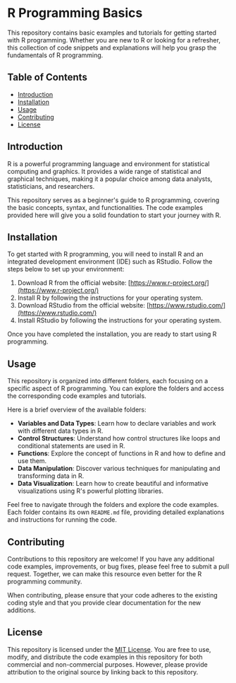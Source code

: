 # R Programming Basics

This repository contains basic examples and tutorials for getting started with R programming. Whether you are new to R or looking for a refresher, this collection of code snippets and explanations will help you grasp the fundamentals of R programming.

## Table of Contents

- [Introduction](#introduction)
- [Installation](#installation)
- [Usage](#usage)
- [Contributing](#contributing)
- [License](#license)

## Introduction

R is a powerful programming language and environment for statistical computing and graphics. It provides a wide range of statistical and graphical techniques, making it a popular choice among data analysts, statisticians, and researchers.

This repository serves as a beginner's guide to R programming, covering the basic concepts, syntax, and functionalities. The code examples provided here will give you a solid foundation to start your journey with R.

## Installation

To get started with R programming, you will need to install R and an integrated development environment (IDE) such as RStudio. Follow the steps below to set up your environment:

1. Download R from the official website: [https://www.r-project.org/](https://www.r-project.org/)
2. Install R by following the instructions for your operating system.
3. Download RStudio from the official website: [https://www.rstudio.com/](https://www.rstudio.com/)
4. Install RStudio by following the instructions for your operating system.

Once you have completed the installation, you are ready to start using R programming.

## Usage

This repository is organized into different folders, each focusing on a specific aspect of R programming. You can explore the folders and access the corresponding code examples and tutorials.

Here is a brief overview of the available folders:

- **Variables and Data Types**: Learn how to declare variables and work with different data types in R.
- **Control Structures**: Understand how control structures like loops and conditional statements are used in R.
- **Functions**: Explore the concept of functions in R and how to define and use them.
- **Data Manipulation**: Discover various techniques for manipulating and transforming data in R.
- **Data Visualization**: Learn how to create beautiful and informative visualizations using R's powerful plotting libraries.

Feel free to navigate through the folders and explore the code examples. Each folder contains its own `README.md` file, providing detailed explanations and instructions for running the code.

## Contributing

Contributions to this repository are welcome! If you have any additional code examples, improvements, or bug fixes, please feel free to submit a pull request. Together, we can make this resource even better for the R programming community.

When contributing, please ensure that your code adheres to the existing coding style and that you provide clear documentation for the new additions.

## License

This repository is licensed under the [MIT License](LICENSE). You are free to use, modify, and distribute the code examples in this repository for both commercial and non-commercial purposes. However, please provide attribution to the original source by linking back to this repository.
